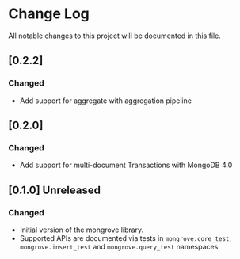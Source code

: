 # Change Log
All notable changes to this project will be documented in this file.

## [0.2.2]
### Changed
- Add support for aggregate with aggregation pipeline

## [0.2.0]
### Changed
- Add support for multi-document Transactions with MongoDB 4.0

## [0.1.0] Unreleased
### Changed
- Initial version of the mongrove library.
- Supported APIs are documented via tests in `mongrove.core_test`, `mongrove.insert_test` and `mongrove.query_test` namespaces
